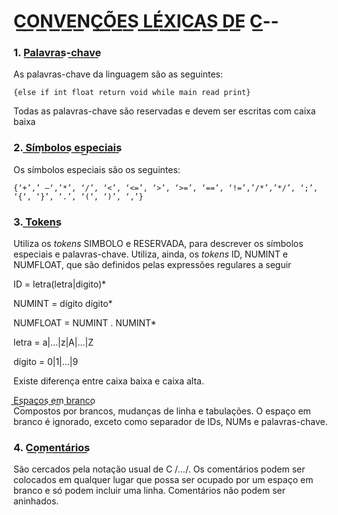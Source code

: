 # **C͟͟͟O͟͟͟N͟͟͟V͟͟͟E͟͟͟N͟͟͟Ç͟͟͟Õ͟͟͟E͟͟͟S͟͟͟ L͟͟͟É͟͟͟X͟͟͟I͟͟͟C͟͟͟A͟͟͟S͟͟͟ D͟͟͟E͟͟͟ C͟͟͟--**

### 1. P͟a͟l͟a͟v͟r͟a͟s͟-c͟h͟a͟v͟e͟
As palavras-chave da linguagem são as seguintes: 
```
{else if int float return void while main read print}  
```
Todas as palavras-chave são reservadas e devem ser escritas com caixa baixa

### 2. S͟í͟m͟b͟o͟l͟o͟s͟ e͟s͟p͟e͟c͟i͟a͟i͟s͟
Os símbolos especiais são os seguintes:  
```
{‘+’,’ –‘,’*’, ‘/’, ‘<’, ‘<=’, ‘>’, ‘>=’, ‘==’, ‘!=’,’/*’,’*/’, ‘;’, ‘{‘, ‘}’, ‘.’, ‘(‘, ‘)’, ‘,’}
```

### 3. T͟o͟k͟e͟n͟s͟
Utiliza os _tokens_ SIMBOLO e RESERVADA, para descrever os símbolos
especiais e palavras-chave. Utiliza, ainda, os _tokens_ ID, NUMINT e
NUMFLOAT, que são definidos pelas expressões regulares a seguir  


ID = letra(letra|digito)*  

NUMINT = dígito dígito*  

NUMFLOAT = NUMINT . NUMINT*  

letra = a|...|z|A|...|Z  

dígito = 0|1|...|9

Existe diferença entre caixa baixa e caixa alta.  

E͟s͟p͟a͟ç͟o͟s͟ e͟m͟ b͟r͟a͟n͟c͟o͟  
Compostos por brancos, mudanças de linha e tabulações. O espaço em branco
é ignorado, exceto como separador de IDs, NUMs e palavras-chave.  

### 4. C͟o͟m͟e͟n͟t͟á͟r͟i͟o͟s͟
São cercados pela notação usual de C /*...*/. Os comentários podem ser
colocados em qualquer lugar que possa ser ocupado por um espaço em branco
e só podem incluir uma linha. Comentários não podem ser aninhados.



